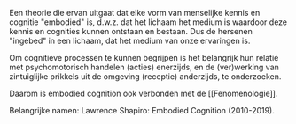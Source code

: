 Een theorie die ervan uitgaat dat elke vorm van menselijke kennis en cognitie "embodied" is, d.w.z. dat het lichaam het medium is waardoor deze kennis en cognities kunnen ontstaan en bestaan. Dus de hersenen "ingebed" in een lichaam, dat het medium van onze ervaringen is.

Om cognitieve processen te kunnen begrijpen is het belangrijk hun relatie met psychomotorisch handelen (acties) enerzijds, en de (ver)werking van zintuiglijke prikkels uit de omgeving (receptie) anderzijds, te onderzoeken.

Daarom is embodied cognition ook verbonden met de [[Fenomenologie]].

Belangrijke namen:
Lawrence Shapiro: Embodied Cognition (2010-2019).
